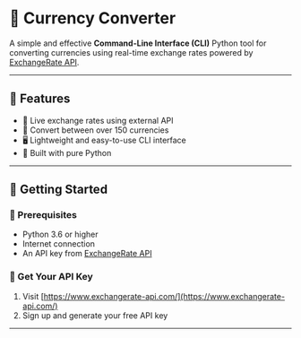 # 💱 Currency Converter

A simple and effective **Command-Line Interface (CLI)** Python tool for converting currencies using real-time exchange rates powered by [ExchangeRate API](https://www.exchangerate-api.com/).

---

## 🧰 Features

- 📡 Live exchange rates using external API
- 🔁 Convert between over 150 currencies
- 🖥️ Lightweight and easy-to-use CLI interface
- 🐍 Built with pure Python

---

## 🚀 Getting Started

### 🔧 Prerequisites

- Python 3.6 or higher
- Internet connection
- An API key from [ExchangeRate API](https://www.exchangerate-api.com/)

### 🔑 Get Your API Key

1. Visit [https://www.exchangerate-api.com/](https://www.exchangerate-api.com/)
2. Sign up and generate your free API key

---
